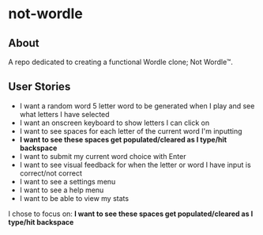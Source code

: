 # not-wordle

## About

A repo dedicated to creating a functional Wordle clone; Not Wordle™.

## User Stories
- I want a random word 5 letter word to be generated when I play and see what letters I have selected
- I want an onscreen keyboard to show letters I can click on
- I want to see spaces for each letter of the current word I'm inputting
- **I want to see these spaces get populated/cleared as I type/hit backspace**
- I want to submit my current word choice with Enter
- I want to see visual feedback for when the letter or word I have input is correct/not correct
- I want to see a settings menu
- I want to see a help menu
- I want to be able to view my stats    

I chose to focus on:
**I want to see these spaces get populated/cleared as I type/hit backspace**
